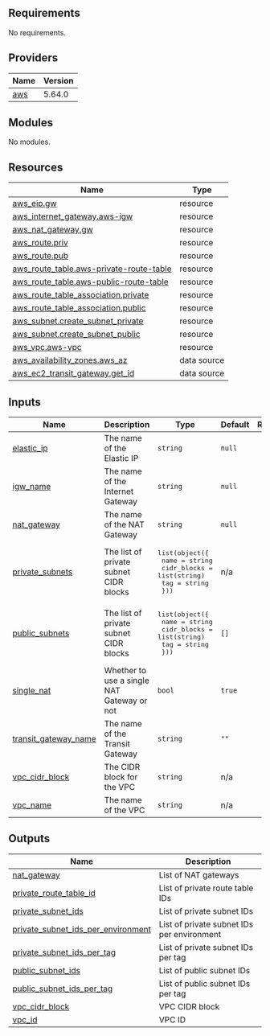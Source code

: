<!-- BEGIN_TF_DOCS -->
## Requirements

No requirements.

## Providers

| Name | Version |
|------|---------|
| <a name="provider_aws"></a> [aws](#provider\_aws) | 5.64.0 |

## Modules

No modules.

## Resources

| Name | Type |
|------|------|
| [aws_eip.gw](https://registry.terraform.io/providers/hashicorp/aws/latest/docs/resources/eip) | resource |
| [aws_internet_gateway.aws-igw](https://registry.terraform.io/providers/hashicorp/aws/latest/docs/resources/internet_gateway) | resource |
| [aws_nat_gateway.gw](https://registry.terraform.io/providers/hashicorp/aws/latest/docs/resources/nat_gateway) | resource |
| [aws_route.priv](https://registry.terraform.io/providers/hashicorp/aws/latest/docs/resources/route) | resource |
| [aws_route.pub](https://registry.terraform.io/providers/hashicorp/aws/latest/docs/resources/route) | resource |
| [aws_route_table.aws-private-route-table](https://registry.terraform.io/providers/hashicorp/aws/latest/docs/resources/route_table) | resource |
| [aws_route_table.aws-public-route-table](https://registry.terraform.io/providers/hashicorp/aws/latest/docs/resources/route_table) | resource |
| [aws_route_table_association.private](https://registry.terraform.io/providers/hashicorp/aws/latest/docs/resources/route_table_association) | resource |
| [aws_route_table_association.public](https://registry.terraform.io/providers/hashicorp/aws/latest/docs/resources/route_table_association) | resource |
| [aws_subnet.create_subnet_private](https://registry.terraform.io/providers/hashicorp/aws/latest/docs/resources/subnet) | resource |
| [aws_subnet.create_subnet_public](https://registry.terraform.io/providers/hashicorp/aws/latest/docs/resources/subnet) | resource |
| [aws_vpc.aws-vpc](https://registry.terraform.io/providers/hashicorp/aws/latest/docs/resources/vpc) | resource |
| [aws_availability_zones.aws_az](https://registry.terraform.io/providers/hashicorp/aws/latest/docs/data-sources/availability_zones) | data source |
| [aws_ec2_transit_gateway.get_id](https://registry.terraform.io/providers/hashicorp/aws/latest/docs/data-sources/ec2_transit_gateway) | data source |

## Inputs

| Name | Description | Type | Default | Required |
|------|-------------|------|---------|:--------:|
| <a name="input_elastic_ip"></a> [elastic\_ip](#input\_elastic\_ip) | The name of the Elastic IP | `string` | `null` | no |
| <a name="input_igw_name"></a> [igw\_name](#input\_igw\_name) | The name of the Internet Gateway | `string` | `null` | no |
| <a name="input_nat_gateway"></a> [nat\_gateway](#input\_nat\_gateway) | The name of the NAT Gateway | `string` | `null` | no |
| <a name="input_private_subnets"></a> [private\_subnets](#input\_private\_subnets) | The list of private subnet CIDR blocks | <pre>list(object({<br>    name        = string<br>    cidr_blocks = list(string)<br>    tag         = string<br>  }))</pre> | n/a | yes |
| <a name="input_public_subnets"></a> [public\_subnets](#input\_public\_subnets) | The list of private subnet CIDR blocks | <pre>list(object({<br>    name        = string<br>    cidr_blocks = list(string)<br>    tag         = string<br>  }))</pre> | `[]` | no |
| <a name="input_single_nat"></a> [single\_nat](#input\_single\_nat) | Whether to use a single NAT Gateway or not | `bool` | `true` | no |
| <a name="input_transit_gateway_name"></a> [transit\_gateway\_name](#input\_transit\_gateway\_name) | The name of the Transit Gateway | `string` | `""` | no |
| <a name="input_vpc_cidr_block"></a> [vpc\_cidr\_block](#input\_vpc\_cidr\_block) | The CIDR block for the VPC | `string` | n/a | yes |
| <a name="input_vpc_name"></a> [vpc\_name](#input\_vpc\_name) | The name of the VPC | `string` | n/a | yes |

## Outputs

| Name | Description |
|------|-------------|
| <a name="output_nat_gateway"></a> [nat\_gateway](#output\_nat\_gateway) | List of NAT gateways |
| <a name="output_private_route_table_id"></a> [private\_route\_table\_id](#output\_private\_route\_table\_id) | List of private route table IDs |
| <a name="output_private_subnet_ids"></a> [private\_subnet\_ids](#output\_private\_subnet\_ids) | List of private subnet IDs |
| <a name="output_private_subnet_ids_per_environment"></a> [private\_subnet\_ids\_per\_environment](#output\_private\_subnet\_ids\_per\_environment) | List of private subnet IDs per environment |
| <a name="output_private_subnet_ids_per_tag"></a> [private\_subnet\_ids\_per\_tag](#output\_private\_subnet\_ids\_per\_tag) | List of private subnet IDs per tag |
| <a name="output_public_subnet_ids"></a> [public\_subnet\_ids](#output\_public\_subnet\_ids) | List of public subnet IDs |
| <a name="output_public_subnet_ids_per_tag"></a> [public\_subnet\_ids\_per\_tag](#output\_public\_subnet\_ids\_per\_tag) | List of public subnet IDs per tag |
| <a name="output_vpc_cidr_block"></a> [vpc\_cidr\_block](#output\_vpc\_cidr\_block) | VPC CIDR block |
| <a name="output_vpc_id"></a> [vpc\_id](#output\_vpc\_id) | VPC ID |
<!-- END_TF_DOCS -->